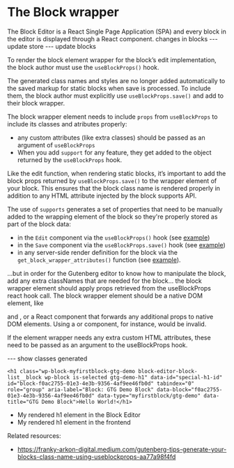 # The Block wrapper

The Block Editor is a React Single Page Application (SPA) and every block in the editor is displayed through a React component. 
changes in blocks --- update store --- update blocks

To render the block element wrapper for the block’s edit implementation, the block author must use the `useBlockProps()` hook.

The generated class names and styles are no longer added automatically to the saved markup for static blocks when save is processed. To include them, the block author must explicitly use `useBlockProps.save()` and add to their block wrapper.


The block wrapper element needs to include `props` from `useBlockProps` to include its classes and atributes properly:
- any custom attributes (like extra classes) should be passed as an argument of `useBlockProps`
- When you add `support` for any feature, they get added to the object returned by the `useBlockProps` hook.

Like the edit function, when rendering static blocks, it’s important to add the block props returned by `useBlockProps.save()` to the wrapper element of your block. This ensures that the block class name is rendered properly in addition to any HTML attribute injected by the block supports API.

The use of `supports` generates a set of properties that need to be manually added to the wrapping element of the block so they're properly stored as part of the block data:
- in the `Edit` component via the `useBlockProps()` hook (see [example](https://github.com/WordPress/block-development-examples/blob/trunk/plugins/copyright-date-block-09aac3/src/edit.js#L106))
- in the `Save` component via the `useBlockProps.save()` hook (see [example](https://github.com/WordPress/block-development-examples/blob/e804d8416775de94fccae27be6f26ae0ae75b3d9/plugins/copyright-date-block-09aac3/src/save.js#L40)) 
- in any server-side render definition for the block via the `get_block_wrapper_attributes()` function (see [example](https://github.com/WordPress/block-development-examples/blob/trunk/plugins/copyright-date-block-09aac3/src/render.php#L31)). 


…but in order for the Gutenberg editor to know how to manipulate the block, add any extra classNames that are needed for the block… the block wrapper element should apply props retrieved from the useBlockProps react hook call. The block wrapper element should be a native DOM element, like <div> and <table>, or a React component that forwards any additional props to native DOM elements. Using a <Fragment> or <ServerSideRender> component, for instance, would be invalid.

If the element wrapper needs any extra custom HTML attributes, these need to be passed as an argument to the useBlockProps hook.


--- show classes generated

```
<h1 class="wp-block-myfirstblock-gtg-demo block-editor-block-list__block wp-block is-selected gtg-demo-h1" data-id="special-h1-id" id="block-f0ac2755-01e3-4e3b-9356-4af9ee46fb0d" tabindex="0" role="group" aria-label="Block: GTG Demo Block" data-block="f0ac2755-01e3-4e3b-9356-4af9ee46fb0d" data-type="myfirstblock/gtg-demo" data-title="GTG Demo Block">Hello World!</h1>
```

- My rendered h1 element in the Block Editor
- My rendered h1 element in the frontend

Related resources:
- https://franky-arkon-digital.medium.com/gutenberg-tips-generate-your-blocks-class-name-using-useblockprops-aa77a98f4fd
